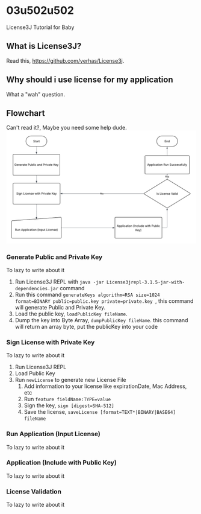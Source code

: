 # 03u502u502
License3J Tutorial for Baby

## What is License3J?
Read this, https://github.com/verhas/License3j.

## Why should i use license for my application
What a "wah" question.

## Flowchart
Can't read it?, Maybe you need some help dude.
![Flowchart](https://raw.githubusercontent.com/fadhiilabiyyi/03u502u502/refs/heads/master/public/License3J.png)

### Generate Public and Private Key
To lazy to write about it
1. Run License3J REPL with `java -jar License3jrepl-3.1.5-jar-with-dependencies.jar` command
2. Run this command `generateKeys algorithm=RSA size=1024 format=BINARY public=public.key private=private.key
   `, this command will generate Public and Private Key.
3. Load the public key, `loadPublicKey fileName`.
4. Dump the key into Byte Array, `dumpPublicKey fileName`. this command will return an array byte, put the publicKey into your code

### Sign License with Private Key
To lazy to write about it
1. Run License3J REPL
2. Load Public Key
3. Run `newLicense` to generate new License File
   1. Add information to your license like expirationDate, Mac Address, etc
   2. Run `feature fieldName:TYPE=value`
   3. Sign the key, `sign [digest=SHA-512]`
   4. Save the license, `saveLicense [format=TEXT*|BINARY|BASE64] fileName`

### Run Application (Input License)
To lazy to write about it

### Application (Include with Public Key)
To lazy to write about it

### License Validation
To lazy to write about it
